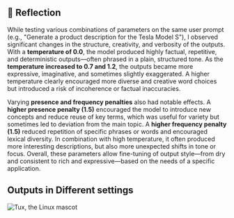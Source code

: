 
## 🧠 Reflection

While testing various combinations of parameters on the same user prompt (e.g., "Generate a product description for the Tesla Model S"), I observed significant changes in the structure, creativity, and verbosity of the outputs. With a **temperature of 0.0**, the model produced highly factual, repetitive, and deterministic outputs—often phrased in a plain, structured tone. As the **temperature increased to 0.7 and 1.2**, the outputs became more expressive, imaginative, and sometimes slightly exaggerated. A higher temperature clearly encouraged more diverse and creative word choices but introduced a risk of incoherence or factual inaccuracies.

Varying **presence and frequency penalties** also had notable effects. A **higher presence penalty (1.5)** encouraged the model to introduce new concepts and reduce reuse of key terms, which was useful for variety but sometimes led to deviation from the main topic. A **higher frequency penalty (1.5)** reduced repetition of specific phrases or words and encouraged lexical diversity. In combination with high temperature, it often produced more interesting descriptions, but also more unexpected shifts in tone or focus. Overall, these parameters allow fine-tuning of output style—from dry and consistent to rich and expressive—based on the needs of a specific application.

## Outputs in Different settings

  ![Tux, the Linux mascot](/Ai_Results.png)
